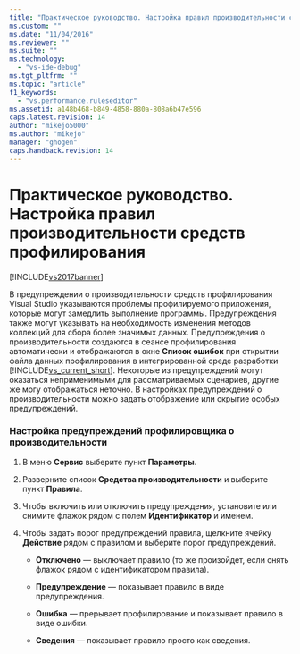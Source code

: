 ```yaml
---
title: "Практическое руководство. Настройка правил производительности средств профилирования | Microsoft Docs"
ms.custom: ""
ms.date: "11/04/2016"
ms.reviewer: ""
ms.suite: ""
ms.technology: 
  - "vs-ide-debug"
ms.tgt_pltfrm: ""
ms.topic: "article"
f1_keywords: 
  - "vs.performance.ruleseditor"
ms.assetid: a148b468-b849-4858-880a-808a6b47e596
caps.latest.revision: 14
author: "mikejo5000"
ms.author: "mikejo"
manager: "ghogen"
caps.handback.revision: 14
---
```

# Практическое руководство. Настройка правил производительности средств профилирования
[!INCLUDE[vs2017banner](../code-quality/includes/vs2017banner.md)]

В предупреждении о производительности средств профилирования Visual Studio указываются проблемы профилируемого приложения, которые могут замедлить выполнение программы.  Предупреждения также могут указывать на необходимость изменения методов коллекций для сбора более значимых данных.  Предупреждения о производительности создаются в сеансе профилирования автоматически и отображаются в окне **Список ошибок** при открытии файла данных профилирования в интегрированной среде разработки [!INCLUDE[vs_current_short](../code-quality/includes/vs_current_short_md.md)].  Некоторые из предупреждений могут оказаться неприменимыми для рассматриваемых сценариев, другие же могу отображаться неточно.  В настройках предупреждений о производительности можно задать отображение или скрытие особых предупреждений.  
  
### Настройка предупреждений профилировщика о производительности  
  
1.  В меню **Сервис** выберите пункт **Параметры**.  
  
2.  Разверните список **Средства производительности** и выберите пункт **Правила**.  
  
3.  Чтобы включить или отключить предупреждения, установите или снимите флажок рядом с полем **Идентификатор** и именем.  
  
4.  Чтобы задать порог предупреждений правила, щелкните ячейку **Действие** рядом с правилом и выберите порог предупреждений.  
  
    -   **Отключено** — выключает правило \(то же произойдет, если снять флажок рядом с идентификатором правила\).  
  
    -   **Предупреждение** — показывает правило в виде предупреждения.  
  
    -   **Ошибка** — прерывает профилирование и показывает правило в виде ошибки.  
  
    -   **Сведения** — показывает правило просто как сведения.
